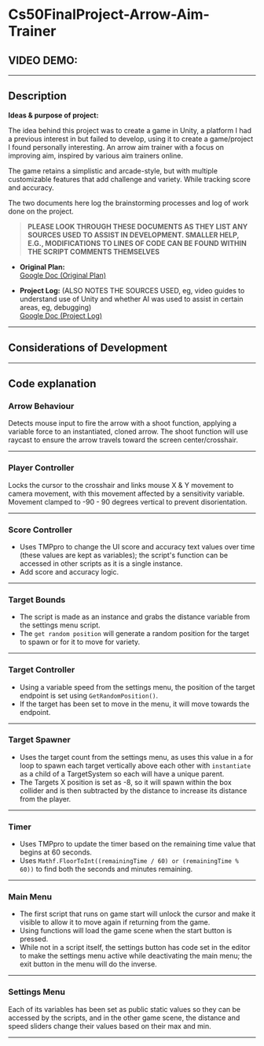 # Cs50FinalProject-Arrow-Aim-Trainer

## VIDEO DEMO:

---

## Description

**Ideas & purpose of project:**

The idea behind this project was to create a game in Unity, a platform I had a previous interest in but failed to develop, using it to create a game/project I found personally interesting. An arrow aim trainer with a focus on improving aim, inspired by various aim trainers online.

The game retains a simplistic and arcade-style, but with multiple customizable features that add challenge and variety. While tracking score and accuracy.

The two documents here log the brainstorming processes and log of work done on the project.

> **PLEASE LOOK THROUGH THESE DOCUMENTS AS THEY LIST ANY SOURCES USED TO ASSIST IN DEVELOPMENT. SMALLER HELP, E.G., MODIFICATIONS TO LINES OF CODE CAN BE FOUND WITHIN THE SCRIPT COMMENTS THEMSELVES**

- **Original Plan:**  
  [Google Doc (Original Plan)](https://docs.google.com/document/d/e/2PACX-1vQj62I7sYeUfw3FF2S6yc89A8JLa1dPV4zUPNbPaciHvoxTC99BYMWhsZZ3UFHlj9HHeWmBw2keRctf/pub)

- **Project Log:** (ALSO NOTES THE SOURCES USED, eg, video guides to understand use of Unity and whether AI was used to assist in certain areas, eg, debugging)  
  [Google Doc (Project Log)](https://docs.google.com/document/d/e/2PACX-1vTl2AZA8W2CqKLjB0I8yRrVyJ8rFtZ_AzvSn7ZmAb-31clnQM_pchyfXNylF85Ac49L7IPT2jZN3-cd/pub)

---

## Considerations of Development

---

## Code explanation

### Arrow Behaviour

Detects mouse input to fire the arrow with a shoot function, applying a variable force to an instantiated, cloned arrow. The shoot function will use raycast to ensure the arrow travels toward the screen center/crosshair.

---

### Player Controller

Locks the cursor to the crosshair and links mouse X & Y movement to camera movement, with this movement affected by a sensitivity variable. Movement clamped to -90 - 90 degrees vertical to prevent disorientation.

---

### Score Controller

- Uses TMPpro to change the UI score and accuracy text values over time (these values are kept as variables); the script's function can be accessed in other scripts as it is a single instance.
- Add score and accuracy logic.

---

### Target Bounds

- The script is made as an instance and grabs the distance variable from the settings menu script.
- The `get random position` will generate a random position for the target to spawn or for it to move for variety.

---

### Target Controller

- Using a variable speed from the settings menu, the position of the target endpoint is set using `GetRandomPosition()`.
- If the target has been set to move in the menu, it will move towards the endpoint.

---

### Target Spawner

- Uses the target count from the settings menu, as uses this value in a for loop to spawn each target vertically above each other with `instantiate` as a child of a TargetSystem so each will have a unique parent.
- The Targets X position is set as -8, so it will spawn within the box collider and is then subtracted by the distance to increase its distance from the player.

---

### Timer

- Uses TMPpro to update the timer based on the remaining time value that begins at 60 seconds.
- Uses `Mathf.FloorToInt((remainingTime / 60) or (remainingTime % 60))` to find both the seconds and minutes remaining.

---

### Main Menu

- The first script that runs on game start will unlock the cursor and make it visible to allow it to move again if returning from the game.
- Using functions will load the game scene when the start button is pressed.
- While not in a script itself, the settings button has code set in the editor to make the settings menu active while deactivating the main menu; the exit button in the menu will do the inverse.

---

### Settings Menu

Each of its variables has been set as public static values so they can be accessed by the scripts, and in the other game scene, the distance and speed sliders change their values based on their max and min.

---







